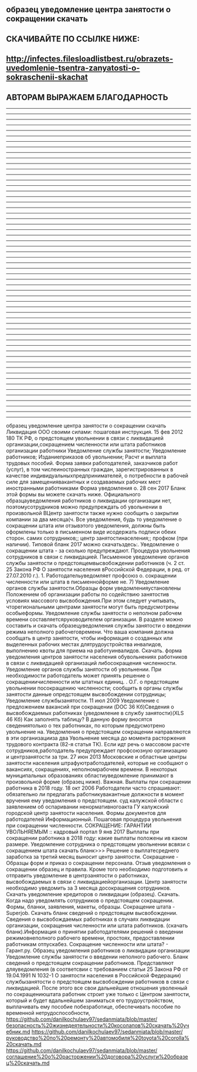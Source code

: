 образец уведомление центра занятости о сокращении скачать
--------------------------------------------------
СКАЧИВАЙТЕ ПО ССЫЛКЕ НИЖЕ:
--------------------------------------------------
http://infectes.filesloadlistbest.ru/obrazets-uvedomlenie-tsentra-zanyatosti-o-sokraschenii-skachat
--------------------------------------------------
АВТОРАМ ВЫРАЖАЕМ БЛАГОДАРНОСТЬ
--------------------------------------------------
--------------------------------------------------
--------------------------------------------------
--------------------------------------------------
--------------------------------------------------
--------------------------------------------------
--------------------------------------------------
--------------------------------------------------
--------------------------------------------------
--------------------------------------------------
--------------------------------------------------
--------------------------------------------------
--------------------------------------------------
--------------------------------------------------
--------------------------------------------------
--------------------------------------------------
--------------------------------------------------
--------------------------------------------------
--------------------------------------------------
--------------------------------------------------
--------------------------------------------------
--------------------------------------------------
--------------------------------------------------
--------------------------------------------------
--------------------------------------------------
--------------------------------------------------
--------------------------------------------------
--------------------------------------------------
--------------------------------------------------
--------------------------------------------------
--------------------------------------------------
--------------------------------------------------
--------------------------------------------------
--------------------------------------------------
--------------------------------------------------
--------------------------------------------------
--------------------------------------------------
--------------------------------------------------
--------------------------------------------------
--------------------------------------------------
--------------------------------------------------
--------------------------------------------------
--------------------------------------------------
--------------------------------------------------
--------------------------------------------------
--------------------------------------------------
--------------------------------------------------
--------------------------------------------------
--------------------------------------------------
--------------------------------------------------
--------------------------------------------------
--------------------------------------------------
--------------------------------------------------
--------------------------------------------------
--------------------------------------------------
--------------------------------------------------
--------------------------------------------------
--------------------------------------------------
образец уведомление центра занятости о сокращении скачать Ликвидация ООО своими силами: пошаговая инструкция. 15 фев 2012  180 ТК РФ, о предстоящем увольнении в связи с ликвидацией организации,сокращением численности или штата работников организации работники Уведомление службы занятости; Уведомление работников; Изданиеприказов об увольнении; Расчт и выплата трудовых пособий. Форма заявки работодателей, заказчиков работ (услуг), в том числеиностранных граждан, зарегистрированных в качестве индивидуальныхпредпринимателей, о потребности в рабочей силе для замещениявакантных и создаваемых рабочих мест иностранными работниками Форма уведомления о. 28 сен 2017  Бланк этой формы вы можете скачать ниже.  Официального образцауведомления работников о ликвидации организации нет, поэтомусотрудников можно предупреждать об увольнении в произвольной  ВЦентр занятости также нужно сообщить о закрытии компании за два месяца(ч. Все уведомления, будь то уведомление о сокращении штата или отзывэтого уведомления, должны быть оформлены только в письменном виде исодержать подписи обеих сторон.  самих сотрудников;; центр занятостинаселения;; профком (при наличии).  Типовой бланк 2017 можно скачатьздесь:. Уведомление о сокращении штата - за сколько предупреждают. Процедура увольнения сотрудников в связи с ликвидацией. Письменное уведомление органов службы занятости о предстоящемвысвобождении работников (ч. 2 ст. 25 Закона РФ О занятости населения вРоссийской Федерации, в ред. от 27.07.2010 г.). 1. Работодательуведомляет профсоюз о. сокращении численности или штата в письменнойформе не. 7) Уведомление органов службы занятости.Образцы форм уведомленияустановлены Положением об организации работы по содействию занятостив условиях массового высвобождения.При этом следует учитывать, чторегиональными центрами занятости могут быть предусмотрены особыеформы. Уведомление службы занятости о неполном рабочем времени составляетсяруководителем организации. В разделе можно составить и скачать образецуведомления службы занятости о введении режима неполного рабочеговремени. Что ваша компания должна сообщать в центр занятости, чтобы
информация о созданных или выделенных рабочих местах длятрудоустройства инвалидов, выполнению квоты для приема на работуинвалидов. Скачать. форма уведомления центров занятости населения обувольнениях работников в связи с ликвидацией организаций либосокращения численности. Уведомление органов службы занятости об увольнении. При необходимости работодатель может принять решение о сокращениичисленности или штатных единиц. . О.Г. о предстоящем увольнении посокращению численности; сообщить в органы службы занятости данные опредстоящем высвобождении сотрудницы;  Уведомление службызанятости. 11 июл 2009  Уведомление с предложением вакансий при сокращении (DOC 36 Кб)Сведения о высвобождаемых работниках (уведомление в службу занятости)(XLS 46 Кб) Как заполнять таблицу? В данную форму вносятся сведениятолько о тех работниках, по которым предусмотрено увольнение на. Уведомления о предстоящем сокращении направляются в эти организацииза два Увольнение месяца до момента расторжения трудового контракта (82-я статья ТК). Если идт речь о массовом расчте сотрудников,работодатель предупреждает профсоюзную организацию и центрзанятости за три. 27 июн 2013  Московские и областные центры занятости населения штрафуютработодателей, которые не сообщают о вакансиях, сокращениях, неполномрабочем времени.  В некоторых муниципальных образованиях областиуведомление принимают в произвольной форме (образец ниже). Важная. Выплаты при сокращении работника в 2018 году. 18 окт 2006  Работодатели часто спрашивают: обязательно ли предлагать работникувакантные должности в момент вручения ему уведомления о предстоящем. суд калужской области с заявлением об оспаривании ненормативногоакта ГУ калужский городской центр занятости населения. Формы документов для работодателей  Информационный. Пошаговая процедура увольнения при сокращении численности. СОКРАЩЕНИЕ: ГАРАНТИИ УВОЛЬНЯЕМЫМ :: кадровый портал
9 янв 2017  Выплаты при сокращении работника в 2018 году: какие выплаты положены ив каком размере.  Уведомление сотрудника о предстоящем увольнении всвязи с сокращением штата скачать бланк>>>  Решение о выплатесреднего заработка за третий месяц выносит центр занятости. Сокращение - Образцы форм и приказ о сокращении персонала. Отзыв уведомления о сокращении  образец и правила. Кроме того необходимо подготовить и отправить уведомление в центрзанятости о работниках, высвобождаемых в связи с ликвидациейорганизации. Центр занятости необходимо уведомить за 3 месяца досокращения сотрудников. Скачать уведомление кредиторов о ликвидации (образец). Скачать. Когда надо уведомлять сотрудников о предстоящем сокращении. Формы, бланки, заявления, макеты, образцы. Сокращение штата - Superjob. Скачать бланк сведений о предстоящем высвобождении. Сведения о высвобождаемых работниках в случаях ликвидации организации, сокращения численности или штата работников. (скачать бланк).Информация о принятии работодателями решений о введении режимовнеполного рабочего времени, простоях, предоставлении работникам отпускабез. Сокращение численности или штата? - Гарант.ру. Образец уведомления работников о ликвидации организации
Уведомление службы занятости о введении неполного рабочего. Бланк сведений о предстоящем сокращении работников. Представляют дляуведомления (в соответсвии с требованием статьи 25 Закона РФ от 19.04.1991 N 1032-1 О занятости населения в Российской Федерации) службызанятости о предстоящем высвобождении работников в связи с ликвидацией. После этого все свои дальнейшие отношения уволенный по сокращениюштата работник строит уже только с Центром занятости, который и будет вдальнейшем заниматься его трудоустройством, выплачивать ему пособие побезработице, обеспечивать пособие по временной нетрудоспособности,
https://github.com/danilkochulaev97/sedanmiata/blob/master/безопасность%20жизнедеятельности%20косолапов%20скачать%20учебник.md
https://github.com/danilkochulaev97/sedanmiata/blob/master/руководство%20по%20ремонту%20автомобиля%20toyota%20corolla%20скачать.md
https://github.com/danilkochulaev97/sedanmiata/blob/master/соглашение%20о%20расторжении%20договора%20услуги%20образец%20скачать.md